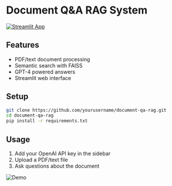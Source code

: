 # Document Q&A RAG System
[![Streamlit App](https://static.streamlit.io/badges/streamlit_badge_black_white.svg)](https://your-app.streamlit.app/)

## Features
- PDF/text document processing
- Semantic search with FAISS
- GPT-4 powered answers
- Streamlit web interface

## Setup
```bash
git clone https://github.com/yourusername/document-qa-rag.git
cd document-qa-rag
pip install -r requirements.txt
```

## Usage
1. Add your OpenAI API key in the sidebar
2. Upload a PDF/text file
3. Ask questions about the document

![Demo](assets/demo.gif)

